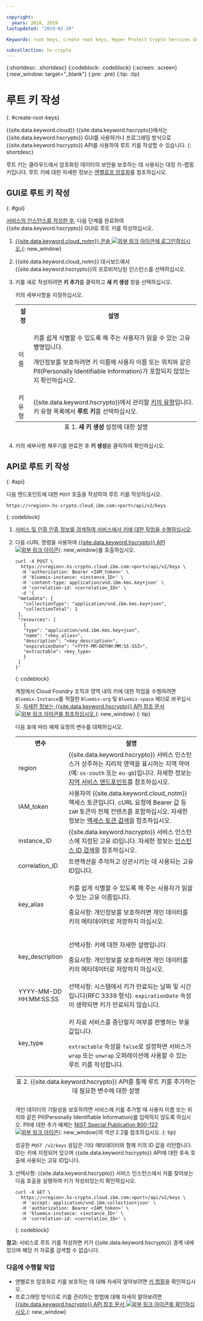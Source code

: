 ```yaml
---

copyright:
  years: 2018, 2019
lastupdated: "2019-02-20"

Keywords: root keys, create root keys, Hyper Protect Crypto Services GUI, symmetric key

subcollection: hs-crypto
---
```


{:shortdesc: .shortdesc}
{:codeblock: .codeblock}
{:screen: .screen}
{:new_window: target="_blank"}
{:pre: .pre}
{:tip: .tip}

# 루트 키 작성
{: #create-root-keys}

{{site.data.keyword.cloud}} {{site.data.keyword.hscrypto}}에서는 {{site.data.keyword.hscrypto}} GUI를 사용하거나 프로그래밍 방식으로 {{site.data.keyword.hscrypto}} API를 사용하여 루트 키를 작성할 수 있습니다.
{: shortdesc}

루트 키는 클라우드에서 암호화된 데이터의 보안을 보호하는 데 사용되는 대칭 키-랩핑 키입니다. 루트 키에 대한 자세한 정보는 [엔벨로프 암호화](/docs/services/key-protect/concepts/envelope-encryption.html)를 참조하십시오.

## GUI로 루트 키 작성
{: #gui}

[서비스의 인스턴스를 작성한 후](/docs/services/hs-crypto/provision.html), 다음 단계를 완료하여 {{site.data.keyword.hscrypto}} GUI로 루트 키를 작성하십시오.

1. [{{site.data.keyword.cloud_notm}} 콘솔 ![외부 링크 아이콘](../../icons/launch-glyph.svg "외부 링크 아이콘")에 로그인하십시오.](https://cloud.ibm.com/){: new_window}
2. {{site.data.keyword.cloud_notm}} 대시보드에서 {{site.data.keyword.hscrypto}}의 프로비저닝된 인스턴스를 선택하십시오.
3. 키를 새로 작성하려면 **키 추가**를 클릭하고 **새 키 생성** 창을 선택하십시오.

    키의 세부사항을 지정하십시오.

    <table>
      <tr>
        <th>설정</th>
        <th>설명</th>
      </tr>
      <tr>
        <td>이름</td>
        <td>
          <p>키를 쉽게 식별할 수 있도록 해 주는 사용자가 읽을 수 있는 고유 별명입니다.</p>
          <p>개인정보를 보호하려면 키 이름에 사용자 이름 또는 위치와 같은 PII(Personally Identifiable Information)가 포함되지 않았는지 확인하십시오.</p>
        </td>
      </tr>
      <tr>
        <td>키 유형</td>
        <td>{{site.data.keyword.hscrypto}}에서 관리할 <a href="/docs/services/key-protect/concepts/envelope-encryption.html#key-types">키의 유형</a>입니다. 키 유형 목록에서 <b>루트 키</b>를 선택하십시오.</td>
      </tr>
      <caption style="caption-side:bottom;">표 1. <b>새 키 생성</b> 설정에 대한 설명</caption>
    </table>

4. 키의 세부사항 채우기를 완료한 후 **키 생성**을 클릭하여 확인하십시오.

## API로 루트 키 작성
{: #api}

다음 엔드포인트에 대한 `POST` 호출을 작성하여 루트 키를 작성하십시오.

```
https://<region>.hs-crypto.cloud.ibm.com:<port>/api/v2/keys
```
{: codeblock}

1. [서비스 및 인증 인증 정보를 검색하여 서비스에서 키에 대한 작업을 수행하십시오](/docs/services/{{site.data.keyword.hscrypto}}hs-crypto/access-api.html).


2. 다음 cURL 명령을 사용하여 [{{site.data.keyword.hscrypto}} API ![외부 링크 아이콘](../../icons/launch-glyph.svg "외부 링크 아이콘")](https://cloud.ibm.com/apidocs/hs-crypto){: new_window}를 호출하십시오.

    ```cURL
    curl -X POST \
      https://<region>.hs-crypto.cloud.ibm.com:<port>/api/v2/keys \
      -H 'authorization: Bearer <IAM_token>' \
      -H 'bluemix-instance: <instance_ID>' \
      -H 'content-type: application/vnd.ibm.kms.key+json' \
      -H 'correlation-id: <correlation_ID>' \
      -d '{
     "metadata": {
       "collectionType": "application/vnd.ibm.kms.key+json",
       "collectionTotal": 1
     },
     "resources": [
       {
       "type": "application/vnd.ibm.kms.key+json",
       "name": "<key_alias>",
       "description": "<key_description>",
       "expirationDate": "<YYYY-MM-DDTHH:MM:SS.SSZ>",
       "extractable": <key_type>
       }
     ]
    }'
    ```
    {: codeblock}

    계정에서 Cloud Foundry 조직과 영역 내의 키에 대한 작업을 수행하려면 `Bluemix-Instance`를 적절한 `Bluemix-org` 및 `Bluemix-space` 헤더로 바꾸십시오. [자세한 정보는 {{site.data.keyword.hscrypto}} API 참조 문서 ![외부 링크 아이콘](../../icons/launch-glyph.svg "외부 링크 아이콘")를 참조하십시오.](https://cloud.ibm.com/apidocs/hs-crypto){: new_window}
    {: tip}

    다음 표에 따라 예제 요청의 변수를 대체하십시오.
    <table>
      <tr>
        <th>변수</th>
        <th>설명</th>
      </tr>
      <tr>
        <td><varname>region</varname></td>
        <td>{{site.data.keyword.hscrypto}} 서비스 인스턴스가 상주하는 지리적 영역을 표시하는 지역 약어(예: <code>us-south</code> 또는 <code>eu-gb</code>)입니다. 자세한 정보는 <a href="/docs/services/hs-crypto/regions.html#endpoints">지역 서비스 엔드포인트</a>를 참조하십시오.</td>
      </tr>
      <tr>
        <td><varname>IAM_token</varname></td>
        <td>사용자의 {{site.data.keyword.cloud_notm}} 액세스 토큰입니다. cURL 요청에 Bearer 값 등 <code>IAM</code> 토큰의 전체 컨텐츠를 포함하십시오. 자세한 정보는 <a href="/docs/services/hs-crypto/access-api#retrieve-token">액세스 토큰 검색</a>을 참조하십시오.</td>
      </tr>
      <tr>
        <td><varname>instance_ID</varname></td>
        <td>{{site.data.keyword.hscrypto}} 서비스 인스턴스에 지정된 고유 ID입니다. 자세한 정보는 <a href="/docs/services/hs-crypto/access-api.html#retrieve-instance-ID">인스턴스 ID 검색</a>을 참조하십시오.</td>
      </tr>
      <tr>
        <td><varname>correlation_ID</varname></td>
        <td>트랜잭션을 추적하고 상관시키는 데 사용되는 고유 ID입니다.</td>
      </tr>
      <tr>
        <td><varname>key_alias</varname></td>
        <td>
          <p>키를 쉽게 식별할 수 있도록 해 주는 사용자가 읽을 수 있는 고유 이름입니다.</p>
          <p>중요사항: 개인정보를 보호하려면 개인 데이터를 키의 메타데이터로 저장하지 마십시오.</p>
        </td>
      </tr>
      <tr>
        <td><varname>key_description</varname></td>
        <td>
          <p>선택사항: 키에 대한 자세한 설명입니다.</p>
          <p>중요사항: 개인정보를 보호하려면 개인 데이터를 키의 메타데이터로 저장하지 마십시오.</p>
        </td>
      </tr>
      <tr>
        <td><varname>YYYY-MM-DD</varname><br><varname>HH:MM:SS.SS</varname></td>
        <td>선택사항: 시스템에서 키가 만료되는 날짜 및 시간입니다(RFC 3339 형식).  <code>expirationDate</code> 속성이 생략되면 키가 만료되지 않습니다. </td>
      </tr>
      <tr>
        <td><varname>key_type</varname></td>
        <td>
          <p>키 자료 서비스를 중단할지 여부를 판별하는 부울 값입니다.</p>
          <p><code>extractable</code> 속성을 <code>false</code>로 설정하면 서비스가 <code>wrap</code> 또는 <code>unwrap</code> 오퍼레이션에 사용할 수 있는 루트 키를 작성합니다.</p>
        </td>
      </tr>
        <caption style="caption-side:bottom;">표 2. {{site.data.keyword.hscrypto}} API를 통해 루트 키를 추가하는 데 필요한 변수에 대한 설명</caption>
    </table>

    개인 데이터의 기밀성을 보호하려면 서비스에 키를 추가할 때 사용자 이름 또는 위치와 같은 PII(Personally Identifiable Information)를 입력하지 않도록 하십시오. PII에 대한 추가 예제는 [NIST Special Publication 800-122 ![외부 링크 아이콘](../../icons/launch-glyph.svg "외부 링크 아이콘")](https://nvlpubs.nist.gov/nistpubs/Legacy/SP/nistspecialpublication800-122.pdf){: new_window}의 섹션 2.2를 참조하십시오.
    {: tip}

    성공한 `POST /v2/keys` 응답은 기타 메타데이터와 함께 키의 ID 값을 리턴합니다. ID는 키에 지정되어 있으며 {{site.data.keyword.hscrypto}} API에 대한 후속 호출에 사용되는 고유 ID입니다.

3. 선택사항: {{site.data.keyword.hscrypto}} 서비스 인스턴스에서 키를 찾아보는 다음 호출을 실행하여 키가 작성되었는지 확인하십시오.

    ```cURL
    curl -X GET \
      https://<region>.hs-crypto.cloud.ibm.com:<port>/api/v2/keys \
      -H 'accept: application/vnd.ibm.collection+json' \
      -H 'authorization: Bearer <IAM_token>' \
      -H 'bluemix-instance: <instance_ID>' \
      -H 'correlation-id: <correlation_ID>' \
    ```
    {: codeblock}

**참고:** 서비스로 루트 키를 작성하면 키가 {{site.data.keyword.hscrypto}} 경계 내에 있으며 해당 키 자료를 검색할 수 없습니다.

### 다음에 수행할 작업

- 엔벨로프 암호화로 키를 보호하는 데 대해 자세히 알아보려면 [키 랩핑](/docs/services/hs-crypto/wrap-keys.html)을 확인하십시오.
- 프로그래밍 방식으로 키를 관리하는 방법에 대해 자세히 알아보려면 [{{site.data.keyword.hscrypto}} API 참조 문서 ![외부 링크 아이콘](../../icons/launch-glyph.svg "외부 링크 아이콘")를 확인하십시오.](https://cloud.ibm.com/apidocs/hs-crypto){: new_window}
